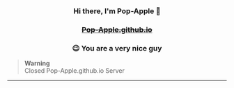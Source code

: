 ### **<p align="center">Hi there, I'm Pop-Apple 🍎</p>**

### <p align="center">[~~Pop-Apple.github.io~~](https://pop-apple.github.io/)</p>


### **<p align="center">😉 You are a very nice guy</p>**

<!--
<p align="center">

  <img src="https://raw.githubusercontent.com/Pop-Apple/github-stats/master/generated/overview.svg#gh-dark-mode-only">

</p>
-->

> **Warning**  
> Closed Pop-Apple.github.io Server  

---
